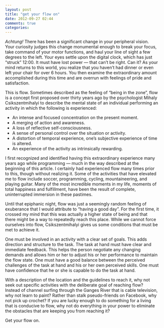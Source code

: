 ```yaml
---
layout: post
title: "get your flow on"
date: 2012-09-27 02:44
comments: true
categories: 
---
```

*Achtung!* There has been a significant change in your peripheral vision. Your curiosity judges this change monumental enough to break your focus, take command of your motor functions, and haul your line of sight a few degrees to the left. Your eyes settle upon the digital clock, which has just “struck” 12:00. It must have lost power — that can’t be right. Can it? As your mind returns to this world, you realize that you haven’t had dinner or even left your chair for over 6 hours. You then examine the extraordinary amount accomplished during this time and are overrun with feelings of pride and satisfaction.

This is flow. Sometimes described as the feeling of “being in the zone”, flow is a concept first proposed over thirty years ago by the psychologist Mihaly Csikszentmihalyi to describe the mental state of an individual performing an activity in which the following is experienced:

* An intense and focused concentration on the present moment.
* A merging of action and awareness.
* A loss of reflective self-consciousness.
* A sense of personal control over the situation or activity.
* A distortion of temporal experience, one’s subjective experience of time is altered.
* An experience of the activity as intrinsically rewarding.

I first recognized and identified having this extraordinary experience many years ago while programming — much in the way described at the beginning of this article. I certainly had experienced flow many times prior to this, though without realizing it. Some of the activities that have elevated me to flow include soccer, programming, cycling, mountaineering, and playing guitar. Many of the most incredible moments in my life, moments of total happiness and fulfillment, have been the result of complete, uninterrupted immersion in these pastimes.

Until that epiphanic night, flow was just a seemingly random feeling of exuberance that I would attribute to “having a good day”. For the first time, it crossed my mind that this was actually a higher state of being and that there might be a way to repeatedly reach this place. While we cannot force ourselves into flow, Csikszentmihalyi gives us some conditions that must be met to achieve it.

One must be involved in an activity with a clear set of goals. This adds direction and structure to the task.
The task at hand must have clear and immediate feedback. This helps the person negotiate any changing demands and allows him or her to adjust his or her performance to maintain the flow state.
One must have a good balance between the perceived challenges of the task at hand and his or her own perceived skills. One must have confidence that he or she is capable to do the task at hand.

With a description of the location and the guidelines to reach it, why not seek out specific activities with the deliberate goal of reaching flow? Instead of channel surfing through the Ganges River that is cable television, why not learn to paint? Rather than stalk pseudo-friends on Facebook, why not pick up crochet? If you are lucky enough to do something for a living that is conducive to flow, why not do everything in your power to eliminate the obstacles that are keeping you from reaching it?

Get your flow on.